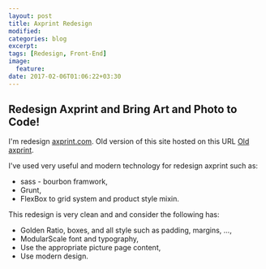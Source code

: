 ```yaml
---
layout: post
title: Axprint Redesign
modified:
categories: blog
excerpt:
tags: [Redesign, Front-End]
image:
  feature:
date: 2017-02-06T01:06:22+03:30
---
```


## Redesign Axprint and Bring Art and Photo to Code!

I'm redesign [axprint.com](http://axprint.com). Old version of this site hosted on this URL [Old axprint](http://www.axprint.com:8085).

I've used very useful and modern technology for redesign axprint such as:

* sass - bourbon framwork,
* Grunt,
* FlexBox to grid system and product style mixin.

This redesign is very clean and and consider the following has:

* Golden Ratio, boxes, and all style such as padding, margins, ...,
* ModularScale font and typography,
* Use the appropriate picture page content,
* Use modern design.

